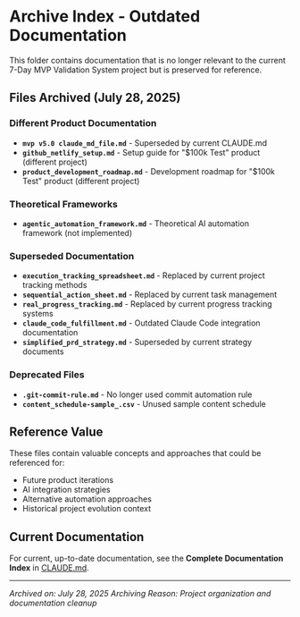 # Archive Index - Outdated Documentation

This folder contains documentation that is no longer relevant to the current 7-Day MVP Validation System project but is preserved for reference.

## Files Archived (July 28, 2025)

### Different Product Documentation
- **`mvp v5.0 claude_md_file.md`** - Superseded by current CLAUDE.md
- **`github_netlify_setup.md`** - Setup guide for "$100k Test" product (different project)
- **`product_development_roadmap.md`** - Development roadmap for "$100k Test" product (different project)

### Theoretical Frameworks
- **`agentic_automation_framework.md`** - Theoretical AI automation framework (not implemented)

### Superseded Documentation
- **`execution_tracking_spreadsheet.md`** - Replaced by current project tracking methods
- **`sequential_action_sheet.md`** - Replaced by current task management
- **`real_progress_tracking.md`** - Replaced by current progress tracking systems
- **`claude_code_fulfillment.md`** - Outdated Claude Code integration documentation
- **`simplified_prd_strategy.md`** - Superseded by current strategy documents

### Deprecated Files
- **`.git-commit-rule.md`** - No longer used commit automation rule
- **`content_schedule-sample_.csv`** - Unused sample content schedule

## Reference Value

These files contain valuable concepts and approaches that could be referenced for:
- Future product iterations
- AI integration strategies
- Alternative automation approaches
- Historical project evolution context

## Current Documentation

For current, up-to-date documentation, see the **Complete Documentation Index** in [CLAUDE.md](../../CLAUDE.md).

---

*Archived on: July 28, 2025*
*Archiving Reason: Project organization and documentation cleanup*